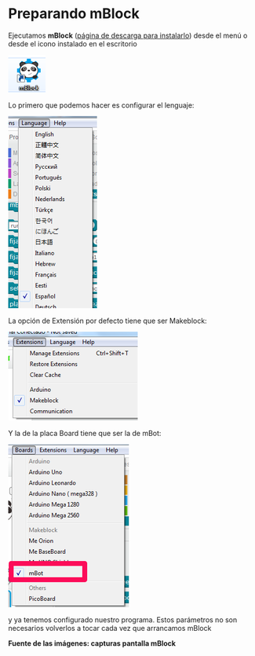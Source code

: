 
# Preparando mBlock

Ejecutamos **mBlock** ([página de descarga para instalarlo](mbot_y_mblock.html)) desde el menú o desde el icono instalado en el escritorio

![](img/icono.png)

Lo primero que podemos hacer es configurar el lenguaje: 

![](img/lenguaje.png)

La opción de Extensión por defecto tiene que ser Makeblock:

![](img/extensions.png)

Y la de la placa Board tiene que ser la de mBot:

![](img/board.png)

y ya tenemos configurado nuestro programa. Estos parámetros no son necesarios volverlos a tocar cada vez que arrancamos mBlock

**Fuente de las imágenes: capturas pantalla mBlock**



